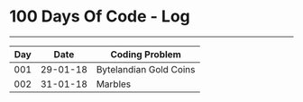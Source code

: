 # 100 Days Of Code - Log
---

| Day | Date | Coding Problem |
| --- | ---- | -------------- |
| 001 | 29-01-18 | Bytelandian Gold Coins |
| 002 | 31-01-18 | Marbles |

